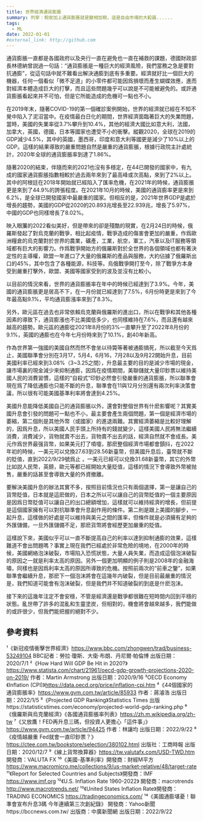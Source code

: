 ```yaml
---
title: 世界經濟通貨膨脹
summary: 列寧：稅收加上通貨膨脹就是變相加稅，這是自由市場的大殺器......
tags:
  - ML
date: 2022-01-01
#external_link: http://github.com
---
```


<!--- --->

通貨膨脹一直都是各國政府以及央行一直在避免也一直在補救的課題，德國財政部長林德納曾説過一句話：“通貨膨脹是一種巨大的經濟風險，我們當務之急是要對抗通膨”，從這句話中就不難看出解決通膨到底有多重要。經濟就好比一個巨大的機器，任何一個看似「微不足道」的小零件都可能因爲損壞而產生蝴蝶效應，進而對經濟本體造成巨大的打擊，而且這些問題幾乎可以說是不可能被避免的。或許通貨膨脹看起來并不可怕，但是它所能造成的危機可一點也不小。

在2019年末，隨著COVID-19的第一個確診案例開始，世界的經濟就已經在不知不覺中陷入了泥沼當中。在疫情最白日化的期間，世界經濟面臨著巨大的失業問題，當時，美國的失業率從3.7%攀升到10.4%，其他的經濟大國比如意大利，法國，加拿大，英國，德國，日本等國家也遭受不小的衝擊。縱觀2020，全球在2019的GDP減少4.5%，其中的英國，墨西哥，印度和意大利等國更是減少了10%以上的GDP。這樣的結果導致的嚴重問題自然是嚴重的通貨膨脹，根據行政院主計處統計，2020年全球的通貨膨脹率到達了1.86%。

隨著2020的結束，伴隨而來的2021也沒有多穩定，在44已開發的國家中，有九成的國家通貨膨脹指數相較於過去兩年來到了最高峰或次高點，來到了2%以上。其中的阿根廷在2018年開始就已經陷入了匯率危機，在2021年的時候，通貨膨脹更是來到了44.9%的誇張程度。在2021年10月的時候，美國的通貨膨率更是來到6.2%，是全球已開發國家中最嚴重的國家。但相反的是，2021年世界GDP是處於增長的趨勢，美國的GDP從2020的20.893兆增長至22.939兆，增長了5.97%，中國的GDP也同樣增長了8.02%。

映入眼簾的2022看似美好，但是帶來的卻是殘酷的現實，在2月24日的時候，俄羅斯發起了對烏克蘭的戰爭，相比起疫情，戰爭造成的傷害會更加的嚴重，作爲歐洲糧倉的烏克蘭對於世界的農業，礦產，工業，航空，軍工，汽車以及IT服務等領域都有巨大的影響力。作爲戰爭開始方的俄羅斯對於全世界的各個領域也都有著決定性的主導權，歐盟一年進口了大量的俄羅斯的產品與服務，大約佔據了俄羅斯出口的45%，其中包含了各種能源，科技等。烏俄戰爭開打至今，除了戰爭方本身受到嚴重打擊外，歐盟、美國等國家受到的波及並沒有比較小。

以目前的情況來看，世界的通貨膨脹率在年中的時候已經達到了3.9%。今年，美國的通貨膨脹更是居高不下，在一月份就已經達到了7.5%，6月份時更是來到了今年最高點9.1%，平均通貨膨漲率來到了8.3%。

另外，歐元區在過去也非常依賴烏克蘭與俄羅斯的進出口，所以在戰爭和其他各種因素的導致下，通貨膨漲也不比美國低多少，也同樣維持在7.6%，而且還有越來越高的趨勢。歐元區的通膨從2021年8月份的3%一直攀升至了2022年8月份的9.1%，英國的通膨也在今年七月份時來到了10.1%，創40年新高。

作為世界第一強國的美國自然而然不會坐以待斃等著被通膨搞死，所以截至今天爲止，美國聯準會分別在3月17，5月4，6月16，7月28以及9月22開始升息，目前美國利率已經來到3.08%（3~3.25之間），升息最主要的目的是減少市場的現金，讓市場裏的現金減少來抑制通膨，因爲在疫情期間，美聯儲就大量印鈔票以維持美國人民的消費習慣，這樣的“自殺式“印鈔必然會引發嚴重的通貨膨脹，所以聯準會現在爲了降低通膨也只能不斷的升息，聯準會在11與12月分別還有兩次利率決策會議，所以很有可能美國基準利率將會達到4.25%。

美國升息能降低美國自己的通貨膨脹以外，還會對整個世界有什麽影響呢？其實美國升息會引發的問題可一點也不小，最主要會產生兩個問題，第一個是經濟市場的萎縮，第二個則是其他外幣（或國家）的進退兩難。其實經濟萎縮是比較好理解的，因爲升息，所以美國人民手頭上所持有的錢就變少，這樣美國人民將無法繼續消費，消費減少，貨物就賣不出去，貨物賣不出去的話，經濟自然就不會成長。美元作爲世界最强貨幣，如果美元打了噴嚏，那麽整個經濟市場都會顫抖，在2022年初的時候，一美元可以兌換27.63到28.56新臺幣，但美國升息后，臺幣就不斷的貶值，直到2022/9/29號爲止 ，一美元已經可以兌換31.68新臺幣，其它的外幣比如説人民幣，英鎊，歐元等都已經開始大量貶值，這樣的情況下會導致外幣被抛售，嚴重的話甚至會導致大量的外資撤離。

要解決美國升息的辦法其實不多，按照目前情況也只有兩個選擇，第一是讓自己的貨幣貶值，日本就是這麽做的，日本之所以可以讓自己的貨幣貶值的一個主要原因是因爲日幣貶值可以讓自己的出口總額增加，這樣就可以維持經濟的增長，但前提是這個國家擁有可以對抗聯準會升息副作用的條件。第二則是跟上美國的腳步，一起升息，這樣做的好處是可以維持與美元之間的匯率，但條件就是必須擁有足夠的外匯儲備，一旦外匯儲備不足，那麽貨幣將會經歷更加嚴重的貶值。

這樣說下來，美國似乎可以一直不斷提高自己的利率以達到抑制通膨的效果，這樣難道不會出問題嗎？事實上現在我們已經處於非常危險的境地，在2000年的時候，美國網絡泡沫破裂，市場陷入恐慌狀態，大量人員失業，而造成這個泡沫破裂的原因之一就是利率太高的原因。另外一個更加明顯的例子則是2008年的金融海嘯，同樣也是因爲利率太高的原因所導致的危機。按照前兩次的“前車之鑒”，如果聯準會繼續升息，那麽下一個泡沫將會在這幾年内破裂，但是目前最嚴重的情況是，我們知道可能會有泡沫破裂，但是我們并不知道破裂的到底是什麽泡沫。
       
接下來的這幾年注定不會安穩，不管是經濟還是戰爭都很難在短時間内回到平穩的狀態。亂世帶了許多的混亂和生靈塗炭，但相對的，機會將會越來越多，我們能做的或許很少，但我們能把握的絕對不少。


參考資料
----------------------------------------------------------------------------------------------------------------------------------
¹《新冠疫情衝擊世界經濟》https://www.bbc.com/zhongwen/trad/business-53249104 BBC記者：勞拉·瓊斯、大衛·布朗、丹尼爾·帕倫博 出版日期：2020/7/1
²《How Hard Will GDP Be Hit in 2020?》https://www.statista.com/chart/21961/oecd-gdp-growth-projections-2020-on-2019/ 作者：Martin Armstrong 出版日期：2020/9/16
³OECD Economy《Inflation (CPI)》https://data.oecd.org/price/inflation-cpi.htm
⁴《44個國家的通貨膨脹率》https://www.gvm.com.tw/article/85933 作者：蔣濬浩  出版日期：2022/1/5
⁵《Projected GDP Ranking》Statistics Times 出版https://statisticstimes.com/economy/projected-world-gdp-ranking.php
⁶《俄羅斯與烏克蘭經濟》《各國通貨膨脹率列表》https://zh.m.wikipedia.org/zh-tw
⁷《又放鷹！FED再升息三碼，但投資人更擔心「這件事」》https://www.gvm.com.tw/article/94425  作者：林讓均 出版日期：2022/9/22
⁸《疫情越嚴重 Fed就會一直印鈔票？》https://ctee.com.tw/bookstore/selection/380102.html
出版社：工商時報 出版日期：2020/12/7
⁹《線上貨幣換算器》https://tw.valutafx.com/USD-TWD.htm 開發商：VALUTA FX
¹⁰《美國-基準利率》開發商：財經M平方
https://www.macromicro.me/collections/9/us-market-relative/48/target-rate
¹¹《Report for Selected Countries and Subjects》開發商：IMF https://www.imf.org
¹²《U.S. Inflation Rate 1960-2022》 開發商：macrotrends  http://www.macrotrends.net/
¹³《United States Inflation Rate》開發商：TRADING ECONOMICS https://tradingeconomics.com/
¹⁴《美國通膨堪憂！聯準會宣布升息3碼 今年連續第三次創紀錄》 開發商：Yahoo新聞https://bccnews.com.tw/  出版商：中廣新聞網  出版日期：2022/9/22